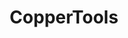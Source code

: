 ---
title: "CopperTools"
description: "Collection of common tools that I use in most of my unity projects"
hidden: false
link: "https://github.com/copperdevs/CopperTools"
source: "https://github.com/copperdevs/CopperTools"
category: Unity Packages
randomResult: true
---